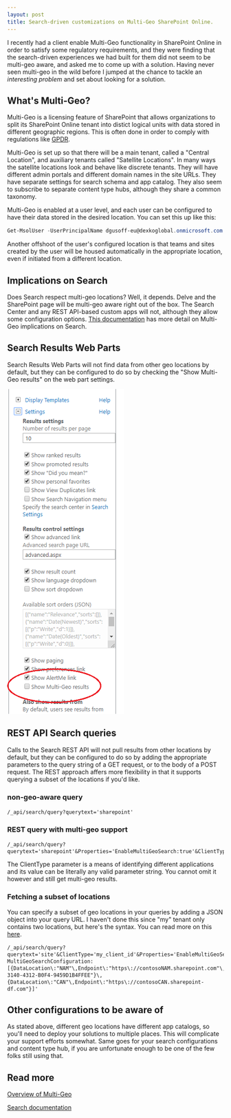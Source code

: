 ```yaml
---
layout: post
title: Search-driven customizations on Multi-Geo SharePoint Online. 
---
```


I recently had a client enable Multi-Geo functionality in SharePoint Online in order to satisfy some regulatory requirements, and they were finding that the search-driven experiences we had built for them did not seem to be multi-geo aware, and asked me to come up with a solution.  Having never seen multi-geo in the wild before I jumped at the chance to tackle an *interesting problem* and set about looking for a solution.

## What's Multi-Geo?

Multi-Geo is a licensing feature of SharePoint that allows organizations to split its SharePoint Online tenant into distict logical units with data stored in different geographic regions. This is often done in order to comply with regulations like [GPDR](https://en.wikipedia.org/wiki/General_Data_Protection_Regulation).

Multi-Geo is set up so that there will be a main tenant, called a "Central Location", and auxiliary tenants called "Satellite Locations". In many ways the satellite locations look and behave like discrete tenants. They will have different admin portals and different domain names in the site URLs. They have separate settings for search schema and app catalog. They also seem to subscribe to separate content type hubs, although they share a common taxonomy.

Multi-Geo is enabled at a user level, and each user can be configured to have their data stored in the desired location. You can set this up like this:

````powershell
Get-MsolUser -UserPrincipalName dgusoff-eu@dexkoglobal.onmicrosoft.com | Set-MsolUser PreferredDataLocation 'EU'
````
Another offshoot of the user's configured location is that teams and sites created by the user will be housed automatically in the appropriate location, even if initiated from a different location.

## Implications on Search
Does Search respect multi-geo locations? Well, it depends. Delve and the SharePoint page will be multi-geo aware right out of the box. The Search Center and any REST API-based custom apps will not, although they allow some configuration options. [This documentation](https://docs.microsoft.com/en-us/office365/enterprise/configure-search-for-multi-geo) has more detail on Multi-Geo implications on Search.

## Search Results Web Parts

Search Results Web Parts will not find data from other geo locations by default, but they can be configured to do so by checking the "Show Multi-Geo results" on the web part settings.

![alt text](/images/multi-geo/search-results.png "Web Part settings")

## REST API Search queries

Calls to the Search REST API will not pull results from other locations by default, but they can be configured to do so by adding the appropriate parameters to the query string of a GET request, or to the body of a POST request. The REST approach affers more flexibility in that it supports querying a subset of the locations if you'd like.

### non-geo-aware query

````http
/_api/search/query?querytext='sharepoint'
````

### REST query with multi-geo support

````http
/_api/search/query?querytext='sharepoint'&Properties='EnableMultiGeoSearch:true'&ClientType='my_client_id'
````


The ClientType parameter is a means of identifying different applications and its value can be literally any valid parameter string. You cannot omit it however and still get multi-geo results.


### Fetching a subset of locations

You can specify a subset of geo locations in your queries by adding a JSON object into your query URL. I haven't done this since "my" tenant only contains two locations, but here's the syntax. You can read more on this [here](https://docs.microsoft.com/en-us/office365/enterprise/configure-search-for-multi-geo).

````http
/_api/search/query?querytext='site'&ClientType='my_client_id'&Properties='EnableMultiGeoSearch:true, MultiGeoSearchConfiguration:[{DataLocation\:"NAM"\,Endpoint\:"https\://contosoNAM.sharepoint.com"\,SourceId\:"B81EAB55-3140-4312-B0F4-9459D1B4FFEE"}\,{DataLocation\:"CAN"\,Endpoint\:"https\://contosoCAN.sharepoint-df.com"}]'
````

## Other configurations to be aware of

As stated above, different geo locations have different app catalogs, so you'll need to deploy your solutions to multiple places. This will complicate your support efforts somewhat. Same goes for your search configurations and content type hub, if you are unfortunate enough to be one of the few folks still using that.


## Read more

[Overview of Multi-Geo](https://docs.microsoft.com/en-us/office365/enterprise/office-365-multi-geo)

[Search documentation](https://docs.microsoft.com/en-us/office365/enterprise/configure-search-for-multi-geo)
